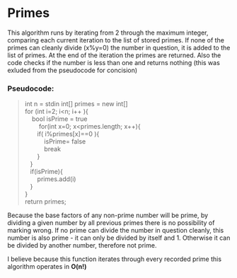 # Primes

This algorithm runs by iterating from 2 through the maximum integer, comparing each current iteration to the list of stored primes. If none of the primes can cleanly divide (x%y=0) the number in question, it is added to the list of primes. At the end of the iteration the primes are returned. Also the code checks if the number is less than one and returns nothing (this was exluded from the pseudocode for concision)

### Pseudocode:
> int n = stdin
> int[] primes = new int[] \
> for (int i=2; i<n; i++ ){ \
> &nbsp; &nbsp; bool isPrime = true \
>&nbsp; &nbsp; &nbsp; &nbsp; for(int x=0; x<primes.length; x++){ \
>&nbsp; &nbsp; &nbsp; &nbsp;if( i%primes[x]==0 ){ \
> &nbsp; &nbsp; &nbsp; &nbsp; &nbsp; &nbsp;isPrime= false \
>&nbsp; &nbsp; &nbsp; &nbsp; &nbsp; &nbsp;break \
>&nbsp; &nbsp; &nbsp; &nbsp;} \
>&nbsp; &nbsp;} \
>&nbsp; &nbsp;if(isPrime){ \
>&nbsp; &nbsp; &nbsp; &nbsp;primes.add(i) \
>&nbsp; &nbsp;} \
> } \
> return primes;

Because the base factors of any non-prime number will be prime, by dividing a given number by all previous primes there is no possibility of marking wrong. If no prime can divide the number in question cleanly, this number is also prime - it can only be divided by itself and 1. Otherwise it can be divided by another number, therefore not prime.

I believe because this function iterates through every recorded prime this algorithm operates in **O(n!)**